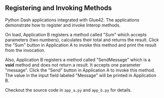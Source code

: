 ## Registering and Invoking Methods

Python Dash applications integrated with Glue42. The applications demonstrate how to register and invoke Interop methods.
    
On load, Application B registers a method called "Sum" which accepts parameters (two numbers), calculates their total and returns the result. Click the "Sum" button in Application A to invoke this method and print the result from the invocation.

Also, Application B registers a method called "SendMessage" which is a **void** method and does not return a result. It accepts one parameter "message". Click the "Send" button in Application A to invoke this method. The value in the input field labeled "Message" will be printed in Application B.

Checkout the source code in `app_a.py` and `app_b.py` for details.